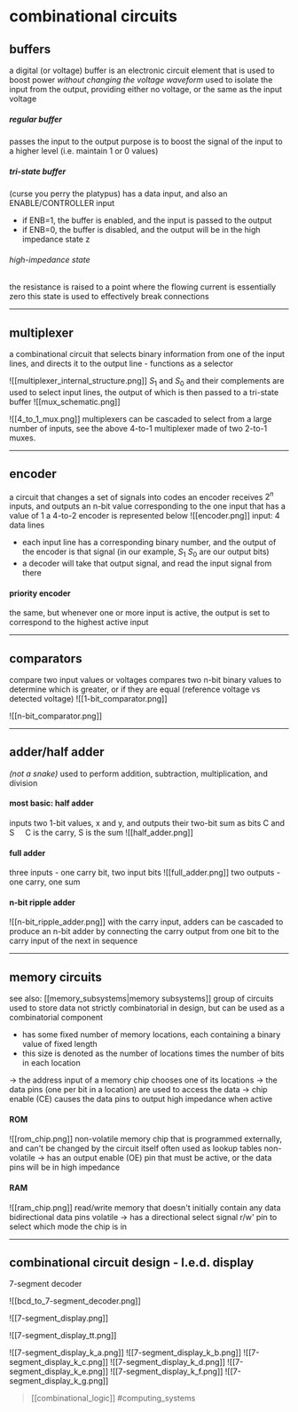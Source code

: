 # combinational circuits
## buffers
a digital (or voltage) buffer is an electronic circuit element that is used to boost power _without changing the voltage waveform_
used to isolate the input from the output, providing either no voltage, or the same as the input voltage

##### regular buffer
passes the input to the output
purpose is to boost the signal of the input to a higher level (i.e. maintain 1 or 0 values)

##### tri-state buffer
(curse you perry the platypus)
has a data input, and also an ENABLE/CONTROLLER input
- if ENB=1, the buffer is enabled, and the input is passed to the output
- if ENB=0, the buffer is disabled, and the output will be in the high impedance state z

###### high-impedance state
the resistance is raised to a point where the flowing current is essentially zero
this state is used to effectively break connections

---
## multiplexer
a combinational circuit that selects binary information from one of the input lines, and directs it to the output line - functions as a selector

![[multiplexer_internal_structure.png]]
$S_1$ and $S_0$ and their complements are used to select input lines, the output of which is then passed to a tri-state buffer
![[mux_schematic.png]]

![[4_to_1_mux.png]]
multiplexers can be cascaded to select from a large number of inputs, see the above 4-to-1 multiplexer made of two 2-to-1 muxes.

---
## encoder
a circuit that changes a set of signals into codes
an encoder receives $2^n$ inputs, and outputs an n-bit value corresponding to the one input that has a value of 1
a 4-to-2 encoder is represented below
![[encoder.png]]
input: 4 data lines
- each input line has a corresponding binary number, and the output of the encoder is that signal (in our example, $S_1$ $S_0$ are our output bits)
- a decoder will take that output signal, and read the input signal from there

#### priority encoder
the same, but whenever one or more input is active, the output is set to correspond to the highest active input

---
## comparators
compare two input values or voltages
compares two n-bit binary values to determine which is greater, or if they are equal (reference voltage vs detected voltage)
![[1-bit_comparator.png]]

![[n-bit_comparator.png]]

---
## adder/half adder
_(not a snake)_
used to perform addition, subtraction, multiplication, and division
        
#### most basic: half adder
inputs two 1-bit values, x and y, and outputs their two-bit sum as bits C and S
&nbsp;&nbsp;&nbsp;&nbsp;C is the carry, S is the sum
![[half_adder.png]]

#### full adder
three inputs - one carry bit, two input bits
![[full_adder.png]]
two outputs - one carry, one sum

#### n-bit ripple adder
![[n-bit_ripple_adder.png]]
with the carry input, adders can be cascaded to produce an n-bit adder by connecting the carry output from one bit to the carry input of the next in sequence

---
## memory circuits
see also: [[memory_subsystems|memory subsystems]]
group of circuits used to store data
not strictly combinatorial in design, but can be used as a combinatorial component
- has some fixed number of memory locations, each containing a binary value of fixed length
- this size is denoted as the number of locations times the number of bits in each location

-> the address input of a memory chip chooses one of its locations
-> the data pins (one per bit in a location) are used to access the data
-> chip enable (CE) causes the data pins to output high impedance when active

#### ROM
![[rom_chip.png]]
non-volatile memory chip that is programmed externally, and can't be changed by the circuit itself
often used as lookup tables
non-volatile
-> has an output enable (OE) pin that must be active, or the data pins will be in high impedance


#### RAM
![[ram_chip.png]]
read/write memory that doesn't initially contain any data
bidirectional data pins
volatile
-> has a directional select signal r/w' pin to select which mode the chip is in

---
## combinational circuit design - l.e.d. display
7-segment decoder

![[bcd_to_7-segment_decoder.png]]

![[7-segment_display.png]]

![[7-segment_display_tt.png]]

![[7-segment_display_k_a.png]]
![[7-segment_display_k_b.png]]
![[7-segment_display_k_c.png]]
![[7-segment_display_k_d.png]]
![[7-segment_display_k_e.png]]
![[7-segment_display_k_f.png]]
![[7-segment_display_k_g.png]]

> [[combinational_logic]]
> #computing_systems 